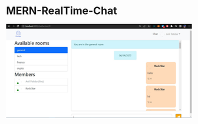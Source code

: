 # MERN-RealTime-Chat
<img src="https://raw.githubusercontent.com/AnilNITT/MERN-RealTime-Chat/master/Screenshot%202022-06-14%20131648.jpg" />
